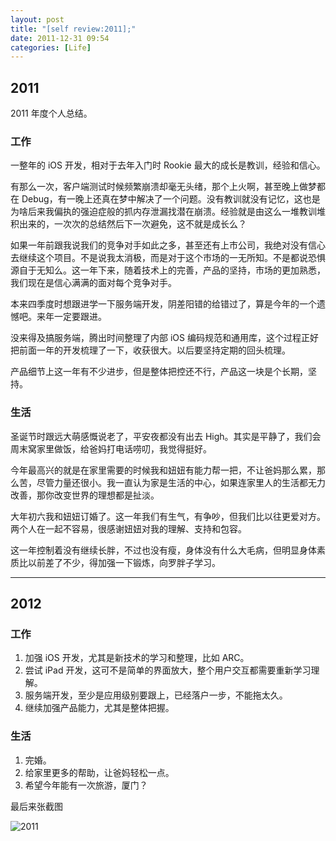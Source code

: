 ```yaml
---
layout: post
title: "[self review:2011];"
date: 2011-12-31 09:54
categories: [Life]
---
```


## 2011

2011 年度个人总结。

### 工作

一整年的 iOS 开发，相对于去年入门时 Rookie 最大的成长是教训，经验和信心。

有那么一次，客户端测试时候频繁崩溃却毫无头绪，那个上火啊，甚至晚上做梦都在 Debug，有一晚上还真在梦中解决了一个问题。没有教训就没有记忆，这也是为啥后来我偏执的强迫症般的抓内存泄漏找潜在崩溃。经验就是由这么一堆教训堆积出来的，一次次的总结然后下一次避免，这不就是成长么？

如果一年前跟我说我们的竞争对手如此之多，甚至还有上市公司，我绝对没有信心去继续这个项目。不是说我太消极，而是对于这个市场的一无所知。不是都说恐惧源自于无知么。这一年下来，随着技术上的完善，产品的坚持，市场的更加熟悉，我们现在是信心满满的面对每个竞争对手。

本来四季度时想跟进学一下服务端开发，阴差阳错的给错过了，算是今年的一个遗憾吧。来年一定要跟进。

没来得及搞服务端，腾出时间整理了内部 iOS 编码规范和通用库，这个过程正好把前面一年的开发梳理了一下，收获很大。以后要坚持定期的回头梳理。

产品细节上这一年有不少进步，但是整体把控还不行，产品这一块是个长期，坚持。

### 生活

圣诞节时跟远大萌感慨说老了，平安夜都没有出去 High。其实是平静了，我们会周末窝家里做饭，给爸妈打电话唠叨，我觉得挺好。

今年最高兴的就是在家里需要的时候我和妞妞有能力帮一把，不让爸妈那么累，那么苦，尽管力量还很小。我一直认为家是生活的中心，如果连家里人的生活都无力改善，那你改变世界的理想都是扯淡。

大年初六我和妞妞订婚了。这一年我们有生气，有争吵，但我们比以往更爱对方。两个人在一起不容易，很感谢妞妞对我的理解、支持和包容。

这一年控制着没有继续长胖，不过也没有瘦，身体没有什么大毛病，但明显身体素质比以前差了不少，得加强一下锻炼，向罗胖子学习。

----

## 2012

### 工作

1. 加强 iOS 开发，尤其是新技术的学习和整理，比如 ARC。
1. 尝试 iPad 开发，这可不是简单的界面放大，整个用户交互都需要重新学习理解。
1. 服务端开发，至少是应用级别要跟上，已经落户一步，不能拖太久。
1. 继续加强产品能力，尤其是整体把握。

### 生活

1. 完婚。
1. 给家里更多的帮助，让爸妈轻松一点。
1. 希望今年能有一次旅游，厦门？

最后来张截图

![2011](https://lh5.googleusercontent.com/-1esKyCPlUzw/TwBoa4fV9oI/AAAAAAAABcc/hKjbgXeSiC8/s800/2011.png)

